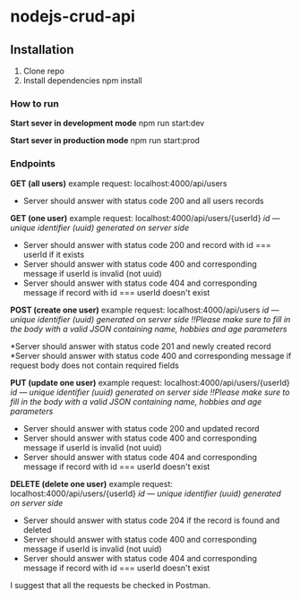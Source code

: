 # nodejs-crud-api

## Installation

1. Clone repo
2. Install dependencies npm install

### How to run

**Start sever in development mode**
npm run start:dev

**Start sever in production mode**
npm run start:prod

### Endpoints

**GET (all users)**
example request: localhost:4000/api/users

- Server should answer with status code 200 and all users records

**GET (one user)**
example request: localhost:4000/api/users/{userId}
_id — unique identifier (uuid) generated on server side_

- Server should answer with status code 200 and record with id === userId if it exists
- Server should answer with status code 400 and corresponding message if userId is invalid (not uuid)
- Server should answer with status code 404 and corresponding message if record with id === userId doesn't exist

**POST (create one user)**
example request: localhost:4000/api/users
_id — unique identifier (uuid) generated on server side_
_!!Please make sure to fill in the body with a valid JSON containing name, hobbies and age parameters_

*Server should answer with status code 201 and newly created record
*Server should answer with status code 400 and corresponding message if request body does not contain required fields

**PUT (update one user)**
example request: localhost:4000/api/users/{userId}
_id — unique identifier (uuid) generated on server side_
_!!Please make sure to fill in the body with a valid JSON containing name, hobbies and age parameters_

- Server should answer with status code 200 and updated record
- Server should answer with status code 400 and corresponding message if userId is invalid (not uuid)
- Server should answer with status code 404 and corresponding message if record with id === userId doesn't exist

**DELETE (delete one user)**
example request: localhost:4000/api/users/{userId}
_id — unique identifier (uuid) generated on server side_

- Server should answer with status code 204 if the record is found and deleted
- Server should answer with status code 400 and corresponding message if userId is invalid (not uuid)
- Server should answer with status code 404 and corresponding message if record with id === userId doesn't exist

I suggest that all the requests be checked in Postman.
